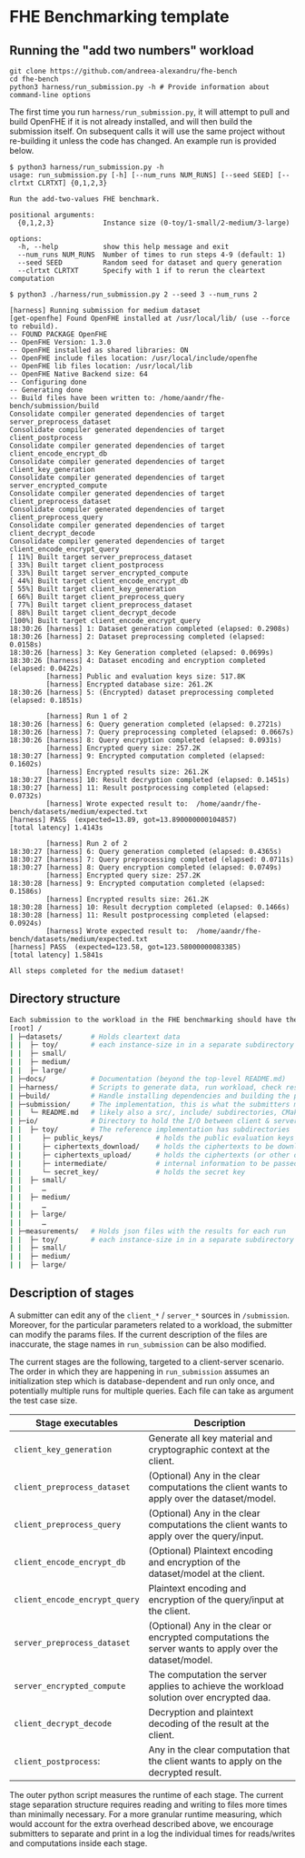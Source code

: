 # FHE Benchmarking template

## Running the "add two numbers" workload

```console
git clone https://github.com/andreea-alexandru/fhe-bench
cd fhe-bench
python3 harness/run_submission.py -h # Provide information about command-line options
```

The first time you run `harness/run_submission.py`, it will attempt to pull and build OpenFHE if it is not already installed, and will then build the submission itself. 
On subsequent calls it will use the same project without re-building it unless the code has changed. An example run is provided below.

```console
$ python3 harness/run_submission.py -h
usage: run_submission.py [-h] [--num_runs NUM_RUNS] [--seed SEED] [--clrtxt CLRTXT] {0,1,2,3}

Run the add-two-values FHE benchmark.

positional arguments:
  {0,1,2,3}            Instance size (0-toy/1-small/2-medium/3-large)

options:
  -h, --help           show this help message and exit
  --num_runs NUM_RUNS  Number of times to run steps 4-9 (default: 1)
  --seed SEED          Random seed for dataset and query generation
  --clrtxt CLRTXT      Specify with 1 if to rerun the cleartext computation

$ python3 ./harness/run_submission.py 2 --seed 3 --num_runs 2

[harness] Running submission for medium dataset
[get-openfhe] Found OpenFHE installed at /usr/local/lib/ (use --force to rebuild).
-- FOUND PACKAGE OpenFHE
-- OpenFHE Version: 1.3.0
-- OpenFHE installed as shared libraries: ON
-- OpenFHE include files location: /usr/local/include/openfhe
-- OpenFHE lib files location: /usr/local/lib
-- OpenFHE Native Backend size: 64
-- Configuring done
-- Generating done
-- Build files have been written to: /home/aandr/fhe-bench/submission/build
Consolidate compiler generated dependencies of target server_preprocess_dataset
Consolidate compiler generated dependencies of target client_postprocess
Consolidate compiler generated dependencies of target client_encode_encrypt_db
Consolidate compiler generated dependencies of target client_key_generation
Consolidate compiler generated dependencies of target server_encrypted_compute
Consolidate compiler generated dependencies of target client_preprocess_dataset
Consolidate compiler generated dependencies of target client_preprocess_query
Consolidate compiler generated dependencies of target client_decrypt_decode
Consolidate compiler generated dependencies of target client_encode_encrypt_query
[ 11%] Built target server_preprocess_dataset
[ 33%] Built target client_postprocess
[ 33%] Built target server_encrypted_compute
[ 44%] Built target client_encode_encrypt_db
[ 55%] Built target client_key_generation
[ 66%] Built target client_preprocess_query
[ 77%] Built target client_preprocess_dataset
[ 88%] Built target client_decrypt_decode
[100%] Built target client_encode_encrypt_query
18:30:26 [harness] 1: Dataset generation completed (elapsed: 0.2908s)
18:30:26 [harness] 2: Dataset preprocessing completed (elapsed: 0.0158s)
18:30:26 [harness] 3: Key Generation completed (elapsed: 0.0699s)
18:30:26 [harness] 4: Dataset encoding and encryption completed (elapsed: 0.0422s)
         [harness] Public and evaluation keys size: 517.8K
         [harness] Encrypted database size: 261.2K
18:30:26 [harness] 5: (Encrypted) dataset preprocessing completed (elapsed: 0.1851s)

         [harness] Run 1 of 2
18:30:26 [harness] 6: Query generation completed (elapsed: 0.2721s)
18:30:26 [harness] 7: Query preprocessing completed (elapsed: 0.0667s)
18:30:26 [harness] 8: Query encryption completed (elapsed: 0.0931s)
         [harness] Encrypted query size: 257.2K
18:30:27 [harness] 9: Encrypted computation completed (elapsed: 0.1602s)
         [harness] Encrypted results size: 261.2K
18:30:27 [harness] 10: Result decryption completed (elapsed: 0.1451s)
18:30:27 [harness] 11: Result postprocessing completed (elapsed: 0.0732s)
         [harness] Wrote expected result to:  /home/aandr/fhe-bench/datasets/medium/expected.txt
[harness] PASS  (expected=13.89, got=13.890000000104857)
[total latency] 1.4143s

         [harness] Run 2 of 2
18:30:27 [harness] 6: Query generation completed (elapsed: 0.4365s)
18:30:27 [harness] 7: Query preprocessing completed (elapsed: 0.0711s)
18:30:27 [harness] 8: Query encryption completed (elapsed: 0.0749s)
         [harness] Encrypted query size: 257.2K
18:30:28 [harness] 9: Encrypted computation completed (elapsed: 0.1586s)
         [harness] Encrypted results size: 261.2K
18:30:28 [harness] 10: Result decryption completed (elapsed: 0.1466s)
18:30:28 [harness] 11: Result postprocessing completed (elapsed: 0.0924s)
         [harness] Wrote expected result to:  /home/aandr/fhe-bench/datasets/medium/expected.txt
[harness] PASS  (expected=123.58, got=123.58000000083385)
[total latency] 1.5841s

All steps completed for the medium dataset!
```

## Directory structure

```bash
Each submission to the workload in the FHE benchmarking should have the following directory structure:
[root] /
| ├─datasets/       # Holds cleartext data 
| |  ├─ toy/        # each instance-size in in a separate subdirectory
| |  ├─ small/
| |  ├─ medium/
| |  ├─ large/
| ├─docs/           # Documentation (beyond the top-level README.md)
| ├─harness/        # Scripts to generate data, run workload, check results
| ├─build/          # Handle installing dependencies and building the project
| ├─submission/     # The implementation, this is what the submitters modify
| |  └─ README.md   # likely also a src/, include/ subdirectories, CMakeLists.txt, etc.
| ├─io/             # Directory to hold the I/O between client & server parts
| |  ├─ toy/        # The reference implementation has subdirectories
| |     ├─ public_keys/             # holds the public evaluation keys
| |     ├─ ciphertexts_download/    # holds the ciphertexts to be downloaded by the client
| |     ├─ ciphertexts_upload/      # holds the ciphertexts (or other data except keys) to be uploaded by the client    
| |     ├─ intermediate/            # internal information to be passed around the functions
| |     └─ secret_key/              # holds the secret key
| |  ├─ small/
| |     …
| |  ├─ medium/
| |     …
| |  ├─ large/
| |     …
| ├─measurements/   # Holds json files with the results for each run
| |  ├─ toy/        # each instance-size in in a separate subdirectory
| |  ├─ small/
| |  ├─ medium/
| |  ├─ large/
```

## Description of stages

A submitter can edit any of the `client_*` / `server_*` sources in `/submission`. 
Moreover, for the particular parameters related to a workload, the submitter can modify the params files.
If the current description of the files are inaccurate, the stage names in `run_submission` can be also 
modified.

The current stages are the following, targeted to a client-server scenario.
The order in which they are happening in `run_submission` assumes an initialization step which is 
database-dependent and run only once, and potentially multiple runs for multiple queries.
Each file can take as argument the test case size.


| Stage executables                | Description |
|----------------------------------|-------------|
| `client_key_generation`          | Generate all key material and cryptographic context at the client.           
| `client_preprocess_dataset`      | (Optional) Any in the clear computations the client wants to apply over the dataset/model.
| `client_preprocess_query`        | (Optional) Any in the clear computations the client wants to apply over the query/input.
| `client_encode_encrypt_db`       | (Optional) Plaintext encoding and encryption of the dataset/model at the client.
| `client_encode_encrypt_query`    | Plaintext encoding and encryption of the query/input at the client.
| `server_preprocess_dataset`      | (Optional) Any in the clear or encrypted computations the server wants to apply over the dataset/model.
| `server_encrypted_compute`       | The computation the server applies to achieve the workload solution over encrypted daa.
| `client_decrypt_decode`          | Decryption and plaintext decoding of the result at the client.
| `client_postprocess`:            | Any in the clear computation that the client wants to apply on the decrypted result.


The outer python script measures the runtime of each stage.
The current stage separation structure requires reading and writing to files more times than minimally necessary.
For a more granular runtime measuring, which would account for the extra overhead described above, we encourage
submitters to separate and print in a log the individual times for reads/writes and computations inside each stage. 